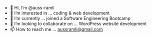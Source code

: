 - 👋 Hi, I’m @auss-ramli
- 👀 I’m interested in ... coding & web development
- 🌱 I’m currently ... joined a Software Engineering Bootcamp
- 💞️ I’m looking to collaborate on ... WordPress website development
- 📫 How to reach me ... aussramli@gmail.com

<!---
auss-ramli/auss-ramli is a ✨ special ✨ repository because its `README.md` (this file) appears on your GitHub profile.
You can click the Preview link to take a look at your changes.
--->
